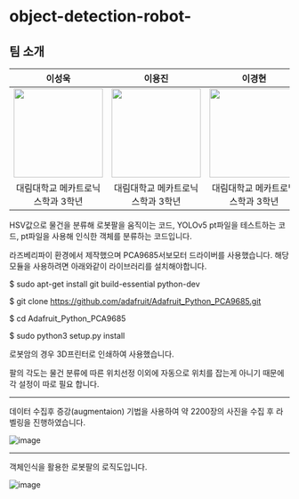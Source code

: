 # object-detection-robot-
## 팀 소개

|      이성욱       |          이용진         |       이경현         | 
| :------------------------------------------------------------------------------: | :---------------------------------------------------------------------------------------------------------------------------------------------------: | :---------------------------------------------------------------------------------------------------------------------------------------------------------------------------------------------------: | 
|   <img width="160px" src="https://github.com/lee-seong-wook/object-detection-robot-/assets/130055880/81cae49a-dc9d-4fbd-81ad-cae715314337" />    |                      <img width="160px" src="https://github.com/lee-seong-wook/object-detection-robot-/assets/130055880/b032aa51-f0d0-4354-b310-d57b3549b58a" />    |                  <img width="160px" src="https://github.com/lee-seong-wook/object-detection-robot-/assets/130055880/01beb4ea-ef4f-4a5a-8c83-c5b6dc25552e"/>   |
| 대림대학교 메카트로닉스학과 3학년 | 대림대학교 메카트로닉스학과 3학년 | 대림대학교 메카트로닉스학과 3학년 |



HSV값으로 물건을 분류해 로봇팔을 움직이는 코드, YOLOv5 pt파일을 테스트하는 코드, pt파일을 사용해 인식한 객체를 분류하는 코드입니다.

라즈베리파이 환경에서 제작했으며 PCA9685서보모터 드라이버를 사용했습니다. 해당 모듈을 사용하려면 아래와같이 라이브러리를 설치해야합니다.

$ sudo apt-get install git build-essential python-dev

$ git clone https://github.com/adafruit/Adafruit_Python_PCA9685.git

$ cd Adafruit_Python_PCA9685

$ sudo python3 setup.py install

로봇암의 경우 3D프린터로 인쇄하여 사용했습니다.

팔의 각도는 물건 분류에 따른 위치선정 이외에 자동으로 위치를 잡는게 아니기 때문에 각 설정이 따로 필요 합니다.

--------------------------------------------------------------------------------------------------------------------------------------------------------------------





데이터 수집후 증강(augmentaion) 기법을 사용하여 약 2200장의 사진을 수집 후 라벨링을 진행하였습니다.

![image](https://github.com/lee-seong-wook/object-detection-robot-/assets/130055880/2cee1a36-778c-4070-b86f-53e4de294afd)

--------------------------------------------------------------------------------------------------------------------------------------------------------------------





객체인식을 활용한 로봇팔의 로직도입니다.


![image](https://github.com/lee-seong-wook/object-detection-robot-/assets/130055880/7b675dbb-b868-46c8-8d8c-7f1a5ced238b)
